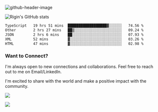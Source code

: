 
![github-header-image](https://github.com/riginoommen/riginoommen/assets/3840244/889cae65-df55-4cda-86cc-bf21bf1f2e96)

![Rigin's GitHub stats](https://github-readme-stats.vercel.app/api?username=riginoommen\&show_icons=true\&show=reviews,discussions_started,discussions_answered,prs_merged,prs_merged_percentage)


<!--START_SECTION:waka-->

```txt
TypeScript   19 hrs 51 mins  ██████████████████▓░░░░░░   74.56 %
Other        2 hrs 27 mins   ██▒░░░░░░░░░░░░░░░░░░░░░░   09.24 %
JSON         2 hrs 6 mins    ██░░░░░░░░░░░░░░░░░░░░░░░   07.93 %
XML          52 mins         ▓░░░░░░░░░░░░░░░░░░░░░░░░   03.26 %
HTML         47 mins         ▓░░░░░░░░░░░░░░░░░░░░░░░░   02.98 %
```

<!--END_SECTION:waka-->

### Want to Connect?

I'm always open to new connections and collaborations. Feel free to reach out to me on Email/LinkedIn.

I'm excited to share with the world and make a positive impact with the community.

![](https://komarev.com/ghpvc/?username=riginoommen)

![](https://hit.yhype.me/github/profile?user_id=3840244)

